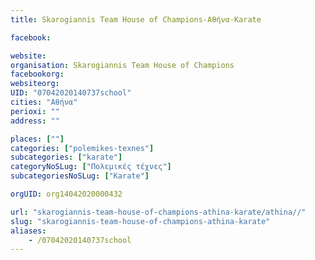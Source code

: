 ```yaml
---
title: Skarogiannis Team House of Champions-Αθήνα-Karate

facebook:

website:
organisation: Skarogiannis Team House of Champions
facebookorg:
websiteorg:
UID: "07042020140737school"
cities: "Αθήνα"
perioxi: ""
address: ""

places: [""]
categories: ["polemikes-texnes"]
subcategories: ["karate"]
categoryNoSLug: ["Πολεμικές τέχνες"]
subcategoriesNoSLug: ["Karate"]

orgUID: org14042020000432

url: "skarogiannis-team-house-of-champions-athina-karate/athina//"
slug: "skarogiannis-team-house-of-champions-athina-karate"
aliases:
    - /07042020140737school
---
```





